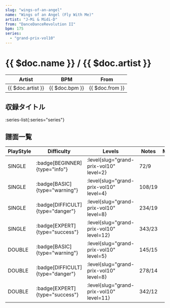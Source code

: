 ```yaml
---
slug: "wings-of-an-angel"
name: "Wings of an Angel (Fly With Me)"
artist: "J-Mi & Midi-D"
from: "DanceDanceRevolution II"
bpm: 175
series:
  - "grand-prix-vol10"
---
```


# {{ $doc.name }} / {{ $doc.artist }}

|Artist|BPM|From|
|------|---|----|
|{{ $doc.artist }}|{{ $doc.bpm }}|{{ $doc.from }}|

## 収録タイトル

:series-list{:series="series"}

## 譜面一覧

|PlayStyle|Difficulty|Levels|Notes|Movie|
|---------|----------|------|-----|-----|
|SINGLE| :badge[BEGINNER]{type="info"}|<div class="field is-grouped is-grouped-multiline"> :level{slug="grand-prix-vol10" level=2}</div>|72/9||
|SINGLE| :badge[BASIC]{type="warning"}|<div class="field is-grouped is-grouped-multiline"> :level{slug="grand-prix-vol10" level=4}</div>|108/19||
|SINGLE| :badge[DIFFICULT]{type="danger"}|<div class="field is-grouped is-grouped-multiline"> :level{slug="grand-prix-vol10" level=8}</div>|234/19||
|SINGLE| :badge[EXPERT]{type="success"}|<div class="field is-grouped is-grouped-multiline"> :level{slug="grand-prix-vol10" level=12}</div>|343/23||
|DOUBLE| :badge[BASIC]{type="warning"}|<div class="field is-grouped is-grouped-multiline"> :level{slug="grand-prix-vol10" level=5}</div>|145/15||
|DOUBLE| :badge[DIFFICULT]{type="danger"}|<div class="field is-grouped is-grouped-multiline"> :level{slug="grand-prix-vol10" level=8}</div>|278/14||
|DOUBLE| :badge[EXPERT]{type="success"}|<div class="field is-grouped is-grouped-multiline"> :level{slug="grand-prix-vol10" level=11}</div>|342/12||
